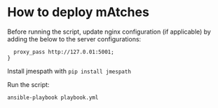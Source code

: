 # How to deploy mAtches

Before running the script, update nginx configuration (if applicable) by adding the below to the server configurations:

```location /mAtches {
  proxy_pass http://127.0.01:5001;
}
```

Install jmespath with `pip install jmespath`

Run the script:

`ansible-playbook playbook.yml`

